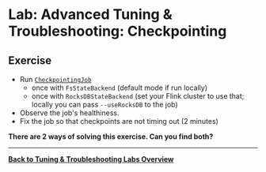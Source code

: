 # Lab: Advanced Tuning & Troubleshooting: Checkpointing

## Exercise

* Run [`CheckpointingJob`](src/main/java/com/ververica/flink/training/exercises/CheckpointingJob.java)
  - once with `FsStateBackend` (default mode if run locally)
  - once with `RocksDBStateBackend` (set your Flink cluster to use that; locally you can pass `--useRocksDB` to the job)
* Observe the job's healthiness.
* Fix the job so that checkpoints are not timing out (2 minutes)

**There are 2 ways of solving this exercise. Can you find both?**

-----

[**Back to Tuning & Troubleshooting Labs Overview**](../README.md)
